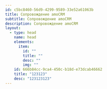 ```yaml
---
id: c5bc8460-56d9-4299-9589-33e52a61063b
title: Сопровождение amoCRM
subtitle: Сопровождение amoCRM
description: Сопровождение amoCRM
layout:
  - type: head
    name: head
    elements:
      item:
        id: ""
        title: ""
        desc: ""
        img: ""
    id: 666b84cc-9ca4-450c-b18d-e73dcab46662
    title: "123123"
    desc: "123123123"
---
```

